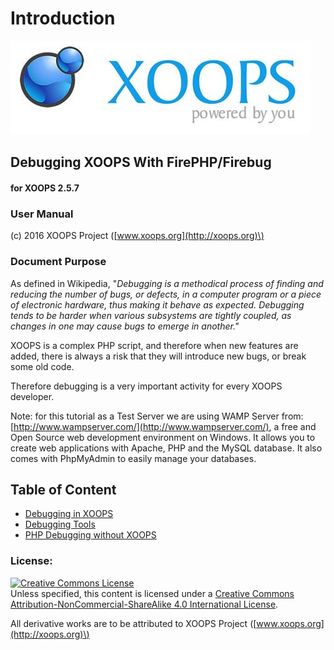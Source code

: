# Introduction

![logoXoops.jpg](.gitbook/assets/logoxoops.jpg)

## Debugging XOOPS With FirePHP/Firebug

#### for XOOPS 2.5.7

### User Manual

\(c\) 2016 XOOPS Project \([www.xoops.org](http://xoops.org)\)

### Document Purpose

As defined in Wikipedia, "_Debugging is a methodical process of finding and reducing the number of bugs, or defects, in a computer program or a piece of electronic hardware, thus making it behave as expected. Debugging tends to be harder when various subsystems are tightly coupled, as changes in one may cause bugs to emerge in another."_

XOOPS is a complex PHP script, and therefore when new features are added, there is always a risk that they will introduce new bugs, or break some old code.

Therefore debugging is a very important activity for every XOOPS developer.

Note: for this tutorial as a Test Server we are using WAMP Server from: [http://www.wampserver.com/](http://www.wampserver.com/), a free and Open Source web development environment on Windows. It allows you to create web applications with Apache, PHP and the MySQL database. It also comes with PhpMyAdmin to easily manage your databases.

## Table of Content

* [Debugging in XOOPS](debugging-in-xoops.md)
* [Debugging Tools](debugging-tools.md)
* [PHP Debugging without XOOPS](php-debugging-without-xoops.md)

### License:

[![Creative Commons License](https://i.creativecommons.org/l/by-nc-sa/4.0/88x31.png)](http://creativecommons.org/licenses/by-nc-sa/4.0/)  
Unless specified, this content is licensed under a [Creative Commons Attribution-NonCommercial-ShareAlike 4.0 International License](http://creativecommons.org/licenses/by-nc-sa/4.0/).

All derivative works are to be attributed to XOOPS Project \([www.xoops.org](http://xoops.org)\)


